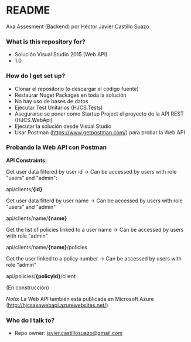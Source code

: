 # README #

Axa Assesment (Backend) por Héctor Javier Castillo Suazo.

### What is this repository for? ###

* Solución Visual Studio 2015 (Web API)
* 1.0

### How do I get set up? ###

* Clonar el repositorio (o descargar el código fuente)
* Restaurar Nuget Packages en toda la solución
* No hay uso de bases de datos
* Ejecutar Test Unitarios (HJCS.Tests)
* Asegurarse se poner como Startup Project el proyecto de la API REST (HJCS.WebApi)
* Ejecutar la solución desde Visual Studio
* Usar Postman (https://www.getpostman.com/) para probar la Web API 

### Probando la Web API con Postman ###
**API Constraints:**

Get user data filtered by user id -> Can be accessed by users with role "users" and "admin":

api/clients/**{id}**


Get user data filterd by user name -> Can be accessed by users with role "users" and "admin"

api/clients/name/**{name}**


Get the list of policies linked to a user name -> Can be accessed by users with role "admin"

api/clients/name/**{name}**/policies


Get the user linked to a policy number -> Can be accessed by users with role "admin"

api/policies/**{policyId}**/client


(En construcción)

*Nota*: La Web API también está publicada en Microsoft Azure (http://hjcsaxawebapi.azurewebsites.net/)


### Who do I talk to? ###

* Repo owner: javier.castillosuazo@gmail.com